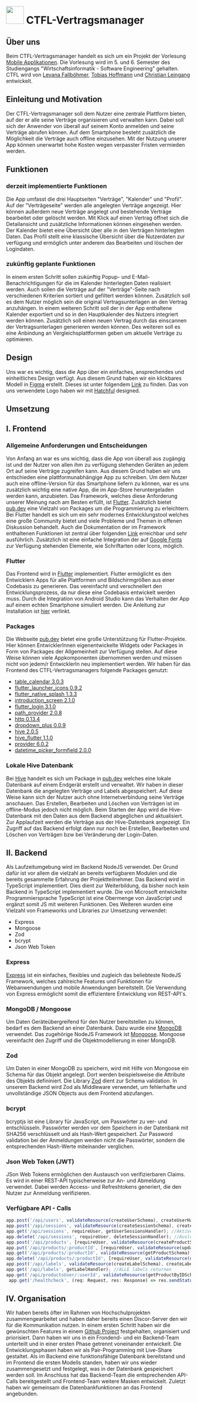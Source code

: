 # <img src="https://user-images.githubusercontent.com/57496350/150943492-d3499ff5-fc92-4efc-a9ee-dcfc4ebab8e0.jpg" width="48"> CTFL-Vertragsmanager

## Über uns
Beim CTFL-Vertragsmanager handelt es sich um ein Projekt der Vorlesung [Mobile Applikationen](https://github.com/michael-spengler/Entwicklung-mobiler-applikationen-p-f). Die Vorlesung wird im 5. und 6. Semester des Studiengangs "Wirtschaftsinformatik - Software Engineering" gehalten. CTFL wird von [Levana Fallböhmer](https://github.com/Levana-Fallboehmer), [Tobias Hoffmann](https://github.com/tobiashoffmann) und [Christian Leingang](https://github.com/MrChrisse) entwickelt.

## Einleitung und Motivation
Der CTFL-Vertragsmanager soll dem Nutzer eine zentrale Plattform bieten, auf der er alle seine Verträge organisieren und verwalten kann. Dabei soll sich der Anwender von überall auf seinem Konto anmelden und seine Verträge abrufen können. Auf dem Smartphone besteht zusätzlich die Möglichkeit die Verträge auch offline einzusehen. 
Mit der Nutzung unserer App können unerwartet hohe Kosten wegen verpasster Fristen vermieden werden.

## Funktionen
### derzeit implementierte Funktionen
Die App umfasst die drei Hauptseiten "Verträge", "Kalender" und "Profil". Auf der "Verträgeseite" werden alle angelegten Verträge angezeigt. Hier können außerdem neue Verträge angelegt und bestehende Verträge bearbeitet oder gelöscht werden. Mit Klick auf einen Vertrag öffnet sich die Detailansicht und zusätzliche Informationen können eingesehen werden. Der Kalender bietet eine Übersicht über alle in den Verträgen hinterlegten Daten. Das Profil stellt eine klassische Übersicht über die Nutzerdaten zur verfügung und ermöglich unter anderem das Bearbeiten und löschen der Logindaten.

### zukünftig geplante Funktionen
In einem ersten Schritt sollen zukünftig Popup- und E-Mail-Benachrichtigungen für die im Kalender hinterlegten Daten realisiert werden. Auch sollen die Verträge auf der "Verträge"-Seite nach verschiedenen Kriterien sortiert und gefiltert werden können. Zusätzlich soll es dem Nutzer möglich sein die original Vertragsunterlagen an den Vertrag anzuhängen. In einem weiteren Schritt soll der in der App enthaltene Kalender exportiert und so in den Hauptkalender des Nutzers integriert werden können.
Zusätzlich soll einen neuen Vertrag durch das einscannen der Vertragsunterlagen generieren werden können. Des weiteren soll es eine Anbindung an Vergleichsplattformen geben um aktuelle Verträge zu optimieren.

## Design
Uns war es wichtig, dass die App über ein einfaches, ansprechendes und einheitliches Design verfügt. Aus diesem Grund haben wir ein klickbares Modell in [Figma](https://www.figma.com/) erstellt. Dieses ist unter folgendem [Link](https://www.figma.com/proto/tNzzgoQMN49njU15ywjfPN/Design-CTFL-Vertragsmanager?node-id=5%3A5&scaling=scale-down&page-id=0%3A1&starting-point-node-id=5%3A5) zu finden.
Das von uns verwendete Logo haben wir mit [Hatchful](https://hatchful.shopify.com/de/) designed.


## Umsetzung
## I. Frontend
### Allgemeine Anforderungen und Entscheidungen
Von Anfang an war es uns wichtig, dass die App von überall aus zugängig ist und der Nutzer von allen ihm zu verfügung stehenden Geräten an jedem Ort auf seine Verträge zugreifen kann. Aus diesem Grund haben wir uns entschieden eine plattformunabhängige App zu schreiben. Um dem Nutzer auch eine offline-Version für das Smartphone liefern zu können, war es uns zusätzlich wichtig eine native App, die im App-Store heruntergeladen werden kann, anzubieten. Das Framework, welches diese Anforderung unserer Meinung nach am Besten erfüllt, ist [Flutter](https://flutter.dev/). Zusätzlich bietet [pub.dev](https://pub.dev/) eine Vielzahl von Packages um die Programmierung zu erleichtern. Bei Flutter handelt es sich um ein sehr modernes Entwicklungstool welches eine große Community bietet und viele Probleme und Themen in offenen Diskussion behandelt. Auch die Dokumentation der im Framework enthaltenen Funktionen ist zentral über folgenden [Link](https://docs.flutter.dev/development/ui/widgets) erreichbar und sehr ausführlich. Zusätzlich ist eine einfache Integration der auf [Google Fonts](https://fonts.google.com) zur Verfügung stehenden Elemente, wie Schriftarten oder Icons, möglich. 

### Flutter
Das Frontend wird in [Flutter](https://flutter.dev/) implementiert. Flutter ermöglicht es den Entwicklern Apps für alle Plattformen und Bildschirmgrößen aus einer Codebasis zu generieren. Das vereinfacht und verschnellert den Entwicklungsprozess, da nur diese eine Codebasis entwickelt werden muss. Durch die Integration von Android Studio kann das Verhalten der App auf einem echten Smartphone simuliert werden. Die Anleitung zur Installation ist [hier](https://docs.flutter.dev/get-started/install) verlinkt.

### Packages
Die Webseite [pub.dev](https://pub.dev/) bietet eine große Unterstützung für Flutter-Projekte. Hier können EntwicklerInnen eigenentwickelte Widgets oder Packages in Form von Packages der Allgemeinheit zur Verfügung stellen. Auf diese Weise können viele Appkomponenten übernommen werden und müssen nicht von jedem/r EntwicklerIn neu implementiert werden.
Wir haben für das Frontend des CTFL-Vertragsmanagers folgende Packages genutzt:
- [table_calendar 3.0.3](https://pub.dev/packages/table_calendar)
- [flutter_launcher_icons 0.9.2](https://pub.dev/packages/flutter_launcher_icons)
- [flutter_native_splash 1.3.3](https://pub.dev/packages/flutter_native_splash)
- [introduction_screen 2.1.0](https://pub.dev/packages/introduction_screen)
- [flutter_login 3.1.0](https://pub.dev/packages/flutter_login)
- [path_provider 2.0.8](https://pub.dev/packages/path_provider)
- [http 0.13.4](https://pub.dev/packages/http)
- [dropdown_plus 0.0.9](https://pub.dev/packages/dropdown_plus)
- [hive 2.0.5](https://pub.dev/packages/hive)
- [hive_flutter 1.1.0](https://pub.dev/packages/hive_flutter)
- [provider 6.0.2](https://pub.dev/packages/provider)
- [datetime_picker_formfield 2.0.0](https://pub.dev/packages/datetime_picker_formfield)

### Lokale Hive Datenbank
Bei [Hive](https://pub.dev/packages/hive) handelt es sich um Package in [pub.dev](https://pub.dev/) welches eine lokale Datenbank auf einem Endgerät erstellt und verwaltet. Wir haben in dieser Datenbank die angelegten Verträge und Labels abgespeichert. Auf diese Weise kann sich der Nutzer auch ohne Internetverbindung seine Verträge anschauen. Das Erstellen, Bearbeiten und Löschen von Verträgen ist im offline-Modus jedoch nicht möglich. Beim Starten der App wird die Hive-Datenbank mit den Daten aus dem Backend abgeglichen und aktualisiert. Zur Applaufzeit werden die Verträge aus der Hive-Datenbank angezeigt. Ein Zugriff auf das Backend erfolgt dann nur noch bei Erstellen, Bearbeiten und Löschen von Verträgen bzw bei Veränderung der Login-Daten.

## II. Backend
Als Laufzeitumgebung wird im Backend NodeJS verwendet. Der Grund dafür ist vor allem die vielzahl an bereits verfügbaren Modulen und die bereits gesammelte Erfahrung der Projektteilnehmer. 
Das Backend wird in TypeScript implementiert. Dies dient zur Weiterbildung, da bisher noch kein Backend in TypeScript implementiert wurde. Die von Microsoft entwickelte Programmiersprache TypeScript ist eine Obermenge von JavaScript und ergänzt somit JS mit weiteren Funktionen. Des Weiteren wurden eine Vielzahl von Frameworks und Libraries zur Umsetzung verwendet:
* Express
* Mongoose
* Zod
* bcrypt
* Json Web Token

### Express
[Express](http://expressjs.com/) ist ein einfaches, flexibles und zugleich das beliebteste NodeJS Framework, welches zahlreiche Features und Funktionen für Webanwendungen und mobile Anwendungen bereitstellt. Die Verwendung von Express ermöglicht somit die effizientere Entwicklung von REST-API's. 
### MongoDB / Mongoose
Um Daten Geräteübergreifend für den Nutzer bereitstellen zu können, bedarf es dem Backend an einer Datenbank. Dazu wurde eine [MongoDB](https://www.mongodb.com/de-de) verwendet.
Das zugehörige NodeJS Framework ist [Mongoose](https://mongoosejs.com/). Mongoose vereinfacht den Zugriff und die Objektmodellierung in einer MongoDB. 
### Zod
Um Daten in einer MongoDB zu speichern, wird mit Hilfe von Mongoose ein Schema für das Objekt angelegt. Dort werden beispielsweise die Attribute des Objekts defininiert. Die Library [Zod](https://github.com/colinhacks/zod) dient zur Schema validation. In unserem Backend wird Zod als Middleware verwendet, um fehlerhafte und unvollständige JSON Objects aus dem Frontend abzufangen.
### bcrypt
bcryptjs ist eine Library für JavaScript, um Passwörter zu ver- und entschlüsseln. Passwörter werden vor dem Speichern in der Datenbank mit SHA256 verschlüsselt und als Hash-Wert gespeichert. Zur Password validation bei der Anmeldungen werden nicht die Passwörter, sondern die entsprechenden Hash-Werte miteinander verglichen.
### Json Web Token (JWT)
JSon Web Tokens ermöglichen den Austausch von verifizierbaren Claims. Es wird in einer REST-API typischerweise zur An- und Abmeldung verwendet. Dabei werden Access- und Refreshtokens generiert, die den Nutzer zur Anmeldung verifizieren.

### Verfügbare API - Calls
```typescript
app.post('/api/users', validateResource(createUserSchema), createUserHandler); //Registrieren
app.post('/api/sessions', validateResource(createSessionSchema), createUserSessionHandler); //Einloggen
app.get('/api/sessions', requireUser, getUserSessionsHandler); //Aktive Sessions returnen
app.delete('/api/sessions', requireUser, deleteSessionHandler); //Ausloggen
app.post('/api/products', [requireUser, validateResource(createProductSchema)], createProductHandler); //Vertrag anlegen
app.put('/api/products/:productId', [requireUser, validateResource(updateProductSchema)], updateProductHandler); //Vertrag bearbeiten
app.get('/api/products/:productId', validateResource(getProductSchema), getProductHandler); //Vertrag abrufen
app.delete('/api/products/:productId', [requireUser, validateResource(deleteProductSchema)], deleteProductHandler); //Vertrag löschen
app.post('/api/labels', validateResource(createLabelSchema), createLabelHandler); //Label anlegen
app.get('/api/labels', getLabelHandler); //ALLE labels returnen
app.get('/api/productsUser/:userId', validateResource(getProductByIDSchema), getProductByUserIDHandler); //ALLE Verträge eines Users returnen
 app.get('/healthcheck', (req: Request, res: Response) => res.sendStatus(200)); //Check ob Server läuft
```

## IV. Organisation
Wir haben bereits öfter im Rahmen von Hochschulprojekten zusammengearbeitet und haben daher bereits einen Discor-Server den wir für die Kommunikation nutzen.
In einem ersten Schritt haben wir die gewünschten Features in einem [Github Project](https://github.com/MrChrisse/CTFL-Vertragsmanager/projects/1) festgehalten, organisiert und priorisiert.
Dann haben wir uns in ein Frondend- und ein Backend-Team unterteilt und in einer ersten Phase getrennt voneinander entwickelt. Die Entwicklungsphasen haben wir als Pair-Programming mit Live-Share gestaltet. Als im Backend eine funktionsfähige Datenbank bereitstand und im Frontend die ersten Modells standen, haben wir uns wieder zusammengesetzt und festgelegt, was in der Datenbank gespeichert werden soll. 
Im Anschluss hat das Backend-Team die entsprechenden API-Calls bereitgestellt und Frontend-Team weitere Masken entwickelt. 
Zuletzt haben wir gemeinsam die Datenbankfunktionen an das Frontend angebunden.
